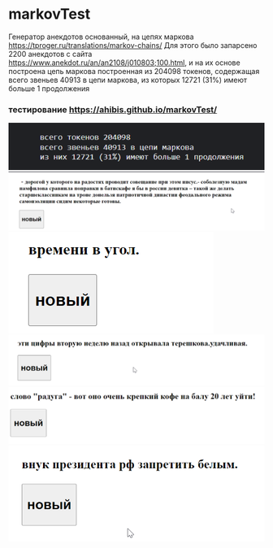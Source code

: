 # markovTest
Генератор анекдотов основанный, на цепях маркова https://tproger.ru/translations/markov-chains/
Для этого было запарсено 2200 анекдотов с сайта https://www.anekdot.ru/an/an2108/j010803;100.html, и на их основе построена цепь маркова построенная из 204098 токенов,
содержащая всего звеньев 40913 в цепи маркова, из которых 12721 (31%) имеют больше 1 продолжения
### тестирование https://ahibis.github.io/markovTest/
![1661623897114](image/readme/1661623897114.png)
![1661623934689](image/readme/1661623934689.png)
![1661623982288](image/readme/1661623982288.png)
![1661624132362](image/readme/1661624132362.png)
![1661624148522](image/readme/1661624148522.png)
![1661624167617](image/readme/1661624167617.png)